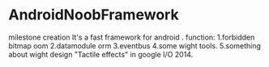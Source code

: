 AndroidNoobFramework
====================

milestone creation
It's a fast framework for android .
function:
1.forbidden bitmap oom
2.datamodule orm
3.eventbus
4.some wight tools.
5.something about wight design "Tactile effects" in google I/O 2014.
